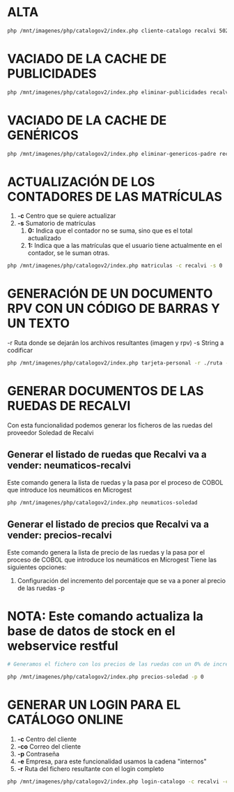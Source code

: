 # ALTA
```bash
php /mnt/imagenes/php/catalogov2/index.php cliente-catalogo recalvi 502 0
```
# VACIADO DE LA CACHE DE PUBLICIDADES
```bash
php /mnt/imagenes/php/catalogov2/index.php eliminar-publicidades recalvi 5215 0
```

# VACIADO DE LA CACHE DE GENÉRICOS
```bash
php /mnt/imagenes/php/catalogov2/index.php eliminar-genericos-padre recalvi 5215 0
```

# ACTUALIZACIÓN DE LOS CONTADORES DE LAS MATRÍCULAS
1. **-c** Centro que se quiere actualizar
2. **-s** Sumatorio de matrículas
    1. **0:** Indica que el contador no se suma, sino que es el total actualizado
    2. **1:** Indica que a las matrículas que el usuario tiene actualmente en el contador, se le suman otras.

```bash
php /mnt/imagenes/php/catalogov2/index.php matriculas -c recalvi -s 0
```

# GENERACIÓN DE UN DOCUMENTO RPV CON UN CÓDIGO DE BARRAS Y UN TEXTO
-r Ruta donde se dejarán los archivos resultantes (imagen y rpv)
-s String a codificar
```bash
php /mnt/imagenes/php/catalogov2/index.php tarjeta-personal -r ./ruta -s "string a codificar"
```

# GENERAR DOCUMENTOS DE LAS RUEDAS DE RECALVI
Con esta funcionalidad podemos generar los ficheros de las ruedas del proveedor Soledad de Recalvi 

## Generar el listado de ruedas que Recalvi va a vender: **neumaticos-recalvi**
Este comando genera la lista de ruedas y la pasa por el proceso de COBOL que introduce los neumáticos en Microgest
```bash
php /mnt/imagenes/php/catalogov2/index.php neumaticos-soledad
```
## Generar el listado de precios que Recalvi va a vender: **precios-recalvi**
Este comando genera la lista de precio de las ruedas y la pasa por el proceso de COBOL que introduce los neumáticos en Microgest
Tiene las siguientes opciones:
1. Configuración del incremento del porcentaje que se va a poner al precio de las ruedas -p
# NOTA: Este comando actualiza la base de datos de stock en el webservice restful

```bash
# Generamos el fichero con los precios de las ruedas con un 0% de incremento en el precio de venta

php /mnt/imagenes/php/catalogov2/index.php precios-soledad -p 0
```

# GENERAR UN LOGIN PARA EL CATÁLOGO ONLINE
1. **-c** Centro del cliente
2. **-co** Correo del cliente
3. **-p** Contraseña
4. **-e** Empresa, para este funcionalidad usamos la cadena "internos"
5. **-r** Ruta del fichero resultante con el login completo
```bash
php /mnt/imagenes/php/catalogov2/index.php login-catalogo -c recalvi -co antoniogonzalez@m2m_recalvi.com -p Soledad2017 -e internos -r /home/gr/temporales-catalogov2/ficherologinproduccion.txt
```